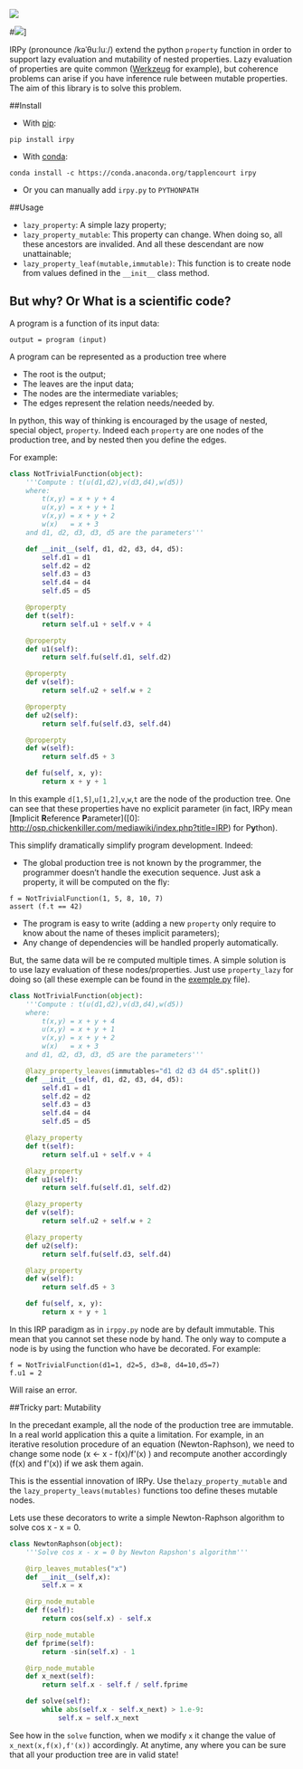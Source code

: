 ![](https://zippy.gfycat.com/SarcasticOpenHedgehog.gif)

#[![](https://img.shields.io/pypi/v/irpy.svg)](https://pypi.python.org/pypi/irpy)]

IRPy (pronounce /kəˈθuːluː/) extend the python `property` function in order to support lazy evaluation and mutability of nested properties.
Lazy evaluation of properties are quite common ([Werkzeug](http://werkzeug.pocoo.org/docs/0.11/utils/#werkzeug.utils.cached_property) for example),
but coherence problems can arise if you have inference rule between mutable properties. The aim of this library is to solve this problem.


##Install
- With [pip](https://pip.pypa.io/en/stable/):
```
pip install irpy
```
- With [conda](http://conda.pydata.org/docs/): 
```
conda install -c https://conda.anaconda.org/tapplencourt irpy
```
- Or you can manually add `irpy.py` to `PYTHONPATH` 

##Usage

- `lazy_property`: A simple lazy property;
- `lazy_property_mutable`: This property can change. When doing so, all these ancestors are invalided. And all these descendant are now unattainable;
- `lazy_property_leaf(mutable,immutable)`: This function is to create node from values defined in the `__init__` class method.

## But why? Or What is a scientific code?
A program is a function of its input data:
```
output = program (input)
```
A program can be represented as a production tree where
- The root is the output;
- The leaves are the input data; 
- The nodes are the intermediate variables;
- The edges represent the relation needs/needed by.

In python, this way of thinking is encouraged by the usage of nested, special object, `property`. Indeed each `property` are one nodes of the production tree, and by nested then you define the edges. 

For example:
```python
class NotTrivialFunction(object):
    '''Compute : t(u(d1,d2),v(d3,d4),w(d5))
    where:
        t(x,y) = x + y + 4
        u(x,y) = x + y + 1
        v(x,y) = x + y + 2
        w(x)   = x + 3
    and d1, d2, d3, d3, d5 are the parameters'''

    def __init__(self, d1, d2, d3, d4, d5):
        self.d1 = d1
        self.d2 = d2
        self.d3 = d3
        self.d4 = d4
        self.d5 = d5

    @properpty
    def t(self):
        return self.u1 + self.v + 4

    @properpty
    def u1(self):
        return self.fu(self.d1, self.d2)

    @properpty
    def v(self):
        return self.u2 + self.w + 2

    @properpty
    def u2(self):
        return self.fu(self.d3, self.d4)

    @properpty
    def w(self):
        return self.d5 + 3

    def fu(self, x, y):
        return x + y + 1

```

In this example `d[1,5]`,`u[1,2]`,`v`,`w`,`t` are the node of the production tree. One can see that these properties have no explicit parameter 
(in fact, IRPy mean [**I**mplicit **R**eference **P**arameter](\[0\]: http://osp.chickenkiller.com/mediawiki/index.php?title=IRP) for P**y**thon).

This simplify dramatically simplify program development. Indeed:
- The global production tree is not known by the programmer, the programmer doesn’t handle the execution sequence. Just ask a property, it will be computed on the fly:
```
f = NotTrivialFunction(1, 5, 8, 10, 7)
assert (f.t == 42)
```
- The program is easy to write (adding a new `property` only require to know about the name of theses implicit parameters); 
- Any change of dependencies will be handled properly automatically.


But, the same data will be re computed multiple times. A simple solution is to use lazy evaluation of these nodes/properties. Just use `property_lazy` for doing so 
(all these exemple can be found in the [exemple.py](https://github.com/TApplencourt/IRPy/blob/master/exemple.py) file).

```python
class NotTrivialFunction(object):
    '''Compute : t(u(d1,d2),v(d3,d4),w(d5))
    where:
        t(x,y) = x + y + 4
        u(x,y) = x + y + 1
        v(x,y) = x + y + 2
        w(x)   = x + 3
    and d1, d2, d3, d3, d5 are the parameters'''

    @lazy_property_leaves(immutables="d1 d2 d3 d4 d5".split())
    def __init__(self, d1, d2, d3, d4, d5):
        self.d1 = d1
        self.d2 = d2
        self.d3 = d3
        self.d4 = d4
        self.d5 = d5

    @lazy_property
    def t(self):
        return self.u1 + self.v + 4

    @lazy_property
    def u1(self):
        return self.fu(self.d1, self.d2)

    @lazy_property
    def v(self):
        return self.u2 + self.w + 2

    @lazy_property
    def u2(self):
        return self.fu(self.d3, self.d4)

    @lazy_property
    def w(self):
        return self.d5 + 3

    def fu(self, x, y):
        return x + y + 1
```
In this IRP paradigm as in `irppy.py` node are by default immutable. This mean that you cannot set these node by hand. The only way to compute a node is by using the function who have be decorated. 
For example:

```
f = NotTrivialFunction(d1=1, d2=5, d3=8, d4=10,d5=7)
f.u1 = 2
```
Will raise an error.


##Tricky part: Mutability

In the precedant example, all the node of the production tree are immutable. In a real world application this a quite a limitation.
For example, in an iterative resolution procedure of an equation (Newton-Raphson), we need to change some node (x <- x - f(x)/f'(x) ) and recompute another accordingly (f(x) and f'(x)) if we ask them again.

This is the essential innovation of IRPy. Use the`lazy_property_mutable` and the `lazy_property_leavs(mutables)` functions too define theses mutable nodes.

Lets use these decorators to write a simple Newton-Raphson algorithm to solve cos x - x = 0.
```python
class NewtonRaphson(object):
    '''Solve cos x - x = 0 by Newton Rapshon's algorithm'''

    @irp_leaves_mutables("x")
    def __init__(self,x):
        self.x = x        

    @irp_node_mutable
    def f(self):
        return cos(self.x) - self.x

    @irp_node_mutable
    def fprime(self):
        return -sin(self.x) - 1

    @irp_node_mutable
    def x_next(self):
        return self.x - self.f / self.fprime

    def solve(self):
        while abs(self.x - self.x_next) > 1.e-9:
            self.x = self.x_next
```

See how in the `solve` function, when we modify `x` it change the value of `x_next(x,f(x),f'(x))` accordingly. At anytime, any where you can be sure that all your production tree are in valid state!

